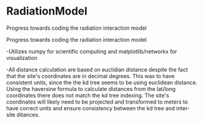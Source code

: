 RadiationModel
==============

Progress towards coding the radiation interaction model

Progress towards coding the radiation interaction model

-Utilizes numpy for scientific computing and matplotlib/networkx for visualization



-All distance calculation are based on euclidian distance despite the fact that the site's coordinates are
in decimal degrees. This was to have consistent units, since the the kd tree seems to be using euclidean distance. 
Using the haversine formula to calculate distances from the lat/long coordinates there does not match the 
kd tree indexing. The site's coordinates will likely need to be projected and transformed to meters to have
correct units and ensure consistency between the kd tree and inter-site ditances.

